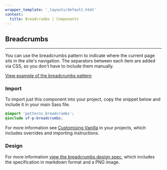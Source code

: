 ```yaml
---
wrapper_template: '_layouts/default.html'
context:
  title: Breadcrumbs | Components
---
```


## Breadcrumbs

<hr>

You can use the breadcrumbs pattern to indicate where the current page sits in
the site's navigation. The separators between each item are added via CSS, so
you don't have to include them manually.

<a href="/docs/examples/patterns/breadcrumbs/" class="js-example">
View example of the breadcrumbs pattern
</a>

### Import

To import just this component into your project, copy the snippet below and include it in your main Sass file.

```scss
@import 'patterns_breadcrumbs';
@include vf-p-breadcrumbs;
```

For more information see [Customising Vanilla](/customising-vanilla/) in your projects, which includes overrides and importing instructions.

### Design

For more information [view the breadcrumbs design spec](https://github.com/ubuntudesign/vanilla-design/tree/master/Breadcrumbs), which includes the specification in markdown format and a PNG image.
